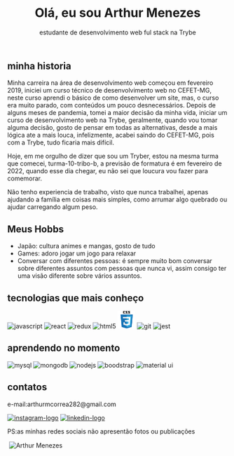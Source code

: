 <!DOCTYPE html>
<html lang="en">
<head>
    <meta charset="UTF-8">
    <meta http-equiv="X-UA-Compatible" content="IE=edge">
    <meta name="viewport" content="width=device-width, initial-scale=1.0">
    <link rel="stylesheet" type="text/css" href="./css/css.css" media="screen" />
</head>
<body>
    <header>
      <h1>Olá, eu sou Arthur Menezes</h1>
      <p>estudante de desenvolvimento web ful stack na Trybe</p>
    </header>
    <article>
        <section>
          <h2>minha historia</h2>
          <span>
            <p>
                Minha carreira na área de desenvolvimento web começou em fevereiro 2019, iniciei um curso técnico de desenvolvimento web no CEFET-MG, neste curso aprendi o básico de como desenvolver um site, mas, o curso era muito parado, com conteúdos um pouco desnecessários. Depois de alguns meses de pandemia, tomei a maior decisão da minha vida, iniciar um curso de desenvolvimento web na Trybe, geralmente, quando vou tomar alguma decisão, gosto de pensar em todas as alternativas, desde a mais lógica ate a mais louca, infelizmente, acabei saindo do CEFET-MG, pois com a Trybe, tudo ficaria mais difícil.
            </p>
            <p>
                Hoje, em me orgulho de dizer que sou um Tryber, estou na mesma turma que comecei,  turma-10-tribo-b, a previsão de formatura é  em fevereiro de 2022, quando esse dia chegar, eu não sei que loucura vou fazer para comemorar.
            </p>
            <p>
                Não tenho experiencia de trabalho, visto que nunca trabalhei, apenas ajudando a família em coisas mais simples, como arrumar algo quebrado ou ajudar carregando algum peso.
            </p>
          </span>
          <h2>
              Meus Hobbs
          </h2>
          <span>
                <div>
                  <ul>
                      <li>Japão: cultura animes e mangas, gosto de tudo</li>
                      <li>Games: adoro jogar um jogo para relaxar</li>
                      <li>Conversar com diferentes pessoas: é sempre muito bom conversar sobre diferentes assuntos com pessoas que nunca vi, assim consigo ter uma visão diferente sobre vários assuntos.</li>
                  </ul>
                 </div>
        </span>
        </section>
        <section>
            <h2>tecnologias que mais conheço</h2>
              <p align="left">
              <img src="https://cdn.iconscout.com/icon/free/png-256/javascript-2038874-1720087.png" alt="javascript" width="40" height="40"/>
              <img src="https://icons-for-free.com/iconfiles/png/512/design+development+facebook+framework+mobile+react+icon-1320165723839064798.png" alt="react" height="40"/>
              <img src="https://cdn.iconscout.com/icon/free/png-512/redux-283024.png" alt="redux" width="40" height="40"/>
              <img src="https://mauriciomikulski.github.io/img/logos/html.png" alt="html5" width="40" height="40"/>
              <img src="https://raw.githubusercontent.com/github/explore/6c6508f34230f0ac0d49e847a326429eefbfc030/topics/css/css.png" alt="css3" width="40" height="40"/>
              <img src="https://www.vectorlogo.zone/logos/git-scm/git-scm-icon.svg" alt="git" width="40" height="40"/>
              <img src="https://www.vectorlogo.zone/logos/jestjsio/jestjsio-icon.svg" alt="jest" width="40" height="40"/>
</p>
            <h2>aprendendo no momento</h2>
            <p align="left">
              <img src="https://cdn.iconscout.com/icon/free/png-512/mysql-19-1174939.png" alt="mysql" width="40" height="40"/>
              <img src="https://cdn.iconscout.com/icon/free/png-512/mongodb-3-1175138.png" alt="mongodb" width="40" height="40"/>
              <img src="https://img.icons8.com/color/452/nodejs.png" alt="nodejs" width="40" height="40"/>
               <img src="https://getbootstrap.com.br/docs/4.1/assets/img/bootstrap-stack.png" alt="boodstrap" width="40" height="40"/>
               <img src="https://cdn-media-1.freecodecamp.org/images/1*FDNeKIUeUnf0XdqHmi7nsw.png" alt="material ui" width="70" height="50"/>
              </p>
        </section>
        <nav background="whith">
            <h2>contatos</h2>
            <p>e-mail:arthurmcorrea282@gmail.com</p>
            <a href="https://www.instagram.com/arthur_colinel/"><img src="https://upload.wikimedia.org/wikipedia/commons/thumb/5/58/Instagram-Icon.png/1200px-Instagram-Icon.png" width="50px" alt="instagram-logo"></a>
            <a href="https://www.linkedin.com/in/arthur-menezes-correa/"><img src="https://play-lh.googleusercontent.com/kMofEFLjobZy_bCuaiDogzBcUT-dz3BBbOrIEjJ-hqOabjK8ieuevGe6wlTD15QzOqw" width="50px" alt="linkedin-logo"></a>
            <p>PS:as minhas redes sociais não apresentão fotos ou publicações</p>
        </nav>
        <span>
        <p>&nbsp;<img align="center" src="https://github-readme-stats.vercel.app/api?username=arthur-menezes202&show_icons=true" alt="Arthur Menezes" /></p>
        </span>
    </article>
</body>
</html>
